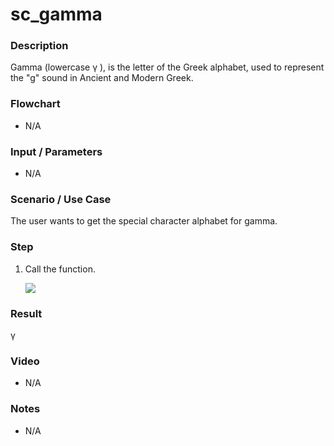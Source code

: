# sc_gamma

### Description

Gamma (lowercase γ ), is the letter of the Greek alphabet, used to represent the "g" sound in Ancient and Modern Greek.

### Flowchart

- N/A 

### Input / Parameters

- N/A

### Scenario / Use Case

The user wants to get the special character alphabet for gamma.

### Step

1. Call the function.
    
    ![](../../../../document/function/SpecialCharacter/sc_gamma1/sc_gamma-step-1.png?raw=true)
 
### Result

 γ
 
### Video

- N/A

<!--[![Video](http://i.imgur.com/Ot5DWAW.png)](https://youtu.be/StTqXEQ2l-Y?t=35s)-->

### Notes

- N/A